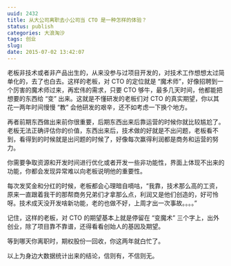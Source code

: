 ```yaml
---
uuid: 2432
title: 从大公司离职去小公司当 CTO 是一种怎样的体验？
status: publish
categories: 大浪淘沙
tags: 创业
slug: 
date: 2015-07-02 13:42:07
---
```

老板非技术或者非产品出生的，从来没参与过项目开发的，对技术工作想想太过简单化的，去了也白去。这样的老板，对 CTO 的定位就是 “魔术师”，好像招聘到一个厉害的魔术师过来，再宏伟的需求，只要 CTO 够牛，最多几天时间，他都能把想要的东西给 “变” 出来。这就是不懂研发的老板们对 CTO 的真实期望，你以其花一两年时间慢慢 “教” 会他研发的艰辛，还不如考虑一下换个地方。

再者前期东西做出来前你很重要，后期东西出来后靠运营的时候你就比较尴尬了。老板无法正确评估你的价值，东西出来后，技术做的好就是不出问题，老板看不到，看得到的时候就是出问题的时候了，好像每次赢得利润都是商务和运营的努力。

你需要争取资源和开发时间进行优化或者开发一些非功能性，界面上体现不出来的功能，你都会发现异常难以向老板说明他的重要性。

每次发奖金和分红的时候，老板都会心理暗自嘀咕，“我靠，技术那么高的工资，原来一直跟着我干的那帮商务兄弟们才拿那么点，利润又是他们创造的，好可怜呀。技术成天没开发啥新功能，老的也做不好，上周才出一次事故。。。。”

记住，这样的老板，对 CTO 的期望基本上就是停留在 “变魔术” 三个字上，出外创业，除了项目靠不靠谱，还得看看创始人的基因及期望。

等到哪天你离职时，期权股份一回收，你这两年就白忙了。

以上为身边大数据统计出来的结论，信则有，不信则无。
